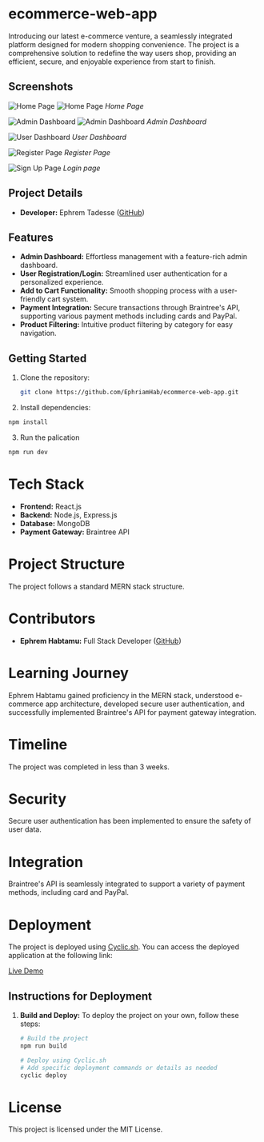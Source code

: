 # ecommerce-web-app

Introducing our latest e-commerce venture, a seamlessly integrated platform designed for modern shopping convenience. The project is a comprehensive solution to redefine the way users shop, providing an efficient, secure, and enjoyable experience from start to finish.

## Screenshots

![Home Page](./images/H2.png)
![Home Page](./images/H1.png)
*Home Page*

![Admin Dashboard](./images/A1.png)
![Admin Dashboard](./images/A2.png)
*Admin Dashboard*

![User Dashboard](./images/U.png)
*User Dashboard*

![Register Page](./images/R1.png)
*Register Page*

![Sign Up Page](./images/L1.png)
*Login page*

## Project Details

- **Developer:** Ephrem Tadesse ([GitHub](https://github.com/EphriamHab))

## Features

- **Admin Dashboard:** Effortless management with a feature-rich admin dashboard.
- **User Registration/Login:** Streamlined user authentication for a personalized experience.
- **Add to Cart Functionality:** Smooth shopping process with a user-friendly cart system.
- **Payment Integration:** Secure transactions through Braintree's API, supporting various payment methods including cards and PayPal.
- **Product Filtering:** Intuitive product filtering by category for easy navigation.

## Getting Started

1. Clone the repository:

   ```bash
   git clone https://github.com/EphriamHab/ecommerce-web-app.git

2. Install dependencies:

```bash
npm install
```
3. Run the palication
```bash
npm run dev
```

# Tech Stack
- **Frontend:** React.js
- **Backend:** Node.js, Express.js
- **Database:** MongoDB
- **Payment Gateway:** Braintree API

# Project Structure
The project follows a standard MERN stack structure.

# Contributors
- **Ephrem Habtamu:** Full Stack Developer ([GitHub](https://github.com/EphriamHab))

# Learning Journey
Ephrem Habtamu gained proficiency in the MERN stack, understood e-commerce app architecture, developed secure user authentication, and successfully implemented Braintree's API for payment gateway integration.

# Timeline
The project was completed in less than 3 weeks.

# Security
Secure user authentication has been implemented to ensure the safety of user data.

# Integration
Braintree's API is seamlessly integrated to support a variety of payment methods, including card and PayPal.

# Deployment

The project is deployed using [Cyclic.sh](https://cyclic.sh/). You can access the deployed application at the following link:

[Live Demo](https://fine-erin-wildebeest-tam.cyclic.app)

## Instructions for Deployment

1. **Build and Deploy:**
   To deploy the project on your own, follow these steps:

   ```bash
   # Build the project
   npm run build

   # Deploy using Cyclic.sh
   # Add specific deployment commands or details as needed
   cyclic deploy


# License
This project is licensed under the MIT License.




